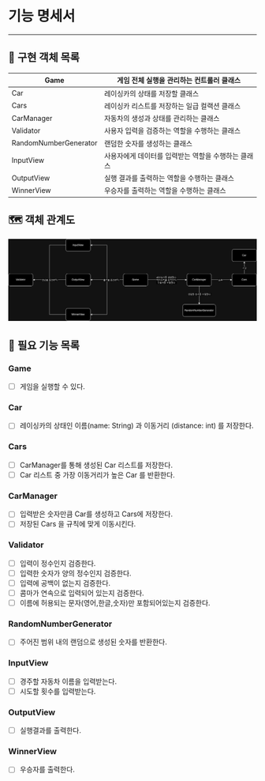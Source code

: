 # 기능 명세서

--- 

## 🚀 구현 객체 목록

| Game | 게임 전체 실행을 관리하는 컨트롤러 클래스 |
| --- | --- |
| Car | 레이싱카의 상태를 저장할 클래스 |
| Cars | 레이싱카 리스트를 저장하는 일급 컬랙션 클래스  |
| CarManager | 자동차의 생성과 상태를 관리하는 클래스 |
| Validator | 사용자 입력을 검증하는 역할을 수행하는 클래스 |
| RandomNumberGenerator | 랜덤한 숫자를 생성하는 클래스 |
| InputView | 사용자에게 데이터를 입력받는 역할을 수행하는 클래스 |
| OutputView | 실행 결과를 출력하는 역할을 수행하는 클래스 |
| WinnerView | 우승자를 출력하는 역할을 수행하는 클래스 |

## 🗺️ 객체 관계도

![java-racingcar-6.jpg](./image/java-racingcar-6.jpg)

## 📑 필요 기능 목록

### Game

- [ ]  게임을 실행할 수 있다.

### Car

- [ ]  레이싱카의 상태인 이름(name: String) 과 이동거리 (distance: int) 를 저장한다.

### Cars

- [ ]  CarManager를 통해 생성된 Car 리스트를 저장한다.
- [ ]  Car 리스트 중 가장 이동거리가 높은 Car 를 반환한다.

### CarManager

- [ ]  입력받은 숫자만큼 Car를 생성하고 Cars에 저장한다.
- [ ]  저장된 Cars 을 규칙에 맞게 이동시킨다.

### Validator

- [ ]  입력이 정수인지 검증한다.
- [ ]  입력한 숫자가 양의 정수인지 검증한다.
- [ ]  입력에 공백이 없는지 검증한다.
- [ ]  콤마가 연속으로 입력되어 있는지 검증한다.
- [ ]  이름에 허용되는 문자(영어,한글,숫자)만 포함되어있는지 검증한다.

### RandomNumberGenerator

- [ ]  주어진 범위 내의 랜덤으로 생성된 숫자를 반환한다.

### InputView

- [ ]  경주할 자동차 이름을 입력받는다.
- [ ]  시도할 횟수를 입력받는다.

### OutputView

- [ ]  실행결과를 출력한다.

### WinnerView

- [ ]  우승자를 출력한다.